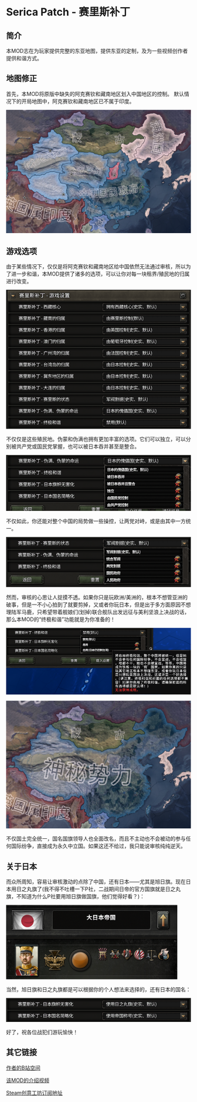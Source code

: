 # Serica Patch - 赛里斯补丁

## 简介

本MOD志在为玩家提供完整的东亚地图，提供东亚的定制，及为一些视频创作者提供和谐方式。

## 地图修正

首先，本MOD将原版中缺失的阿克赛钦和藏南地区划入中国地区的控制。
默认情况下的开局地图中，阿克赛钦和藏南地区已不属于印度。

![7](.\README_pics\7.png)

## 游戏选项

由于某些情况下，仅仅是将阿克赛钦和藏南地区给中国依然无法通过审核，所以为了进一步和谐，本MOD提供了诸多的选项，可以让你对每一块租界/殖民地的归属进行改变。

![1](.\README_pics\1.png)

不仅仅是这些殖民地。伪蒙和伪满也拥有更加丰富的选项。它们可以独立，可以分别被共产党或国民党掌握，也可以被日本吞并甚至是整合。

![4](.\README_pics\4.png)

不仅如此，你还能对整个中国的局势做一些操控，让两党对峙，或是由其中一方统一。

![3](.\README_pics\3.png)

然而，审核的心思让人捉摸不透。如果你只是玩欧洲/美洲的，根本不想管亚洲的破事，但是一不小心拍到了就要剪掉，又或者你玩日本，但是出于多方面原因不想理陆军马鹿，只希望带着舰娘们(划掉)联合舰队出发远征与美利坚浪上决战的话，那么本MOD的“终极和谐”功能就是为你准备的！

![5](.\README_pics\5.png)

![8](.\README_pics\8.png)

不仅国土完全统一，国名国旗领导人也全面改名，而且不主动也不会被动的参与任何国际纷争，直接成为永久中立国。如果这还不给过，我只能说审核纯纯逆天。

## 关于日本

而众所周知，容易让审核激动的点除了中国，还有日本——尤其是旭日旗。现在日本用日之丸旗了(我不得不吐槽一下P社，二战期间日帝的官方国旗就是日之丸旗，不知道为什么P社要用旭日旗做国旗，他们觉得好看？)：

![6](.\README_pics\6.png)

当然，旭日旗和日之丸旗都是可以根据你的个人想法来选择的，还有日本的国名：

![2](.\README_pics\2.png)

好了，祝各位战犯们游玩愉快！

## 其它链接

[作者的B站空间](https://space.bilibili.com/520551427)

[该MOD的介绍视频](https://www.bilibili.com/video/BV1DV4y1q7CY)

[Steam创意工坊订阅地址](https://steamcommunity.com/sharedfiles/filedetails/?id=3012071989)
